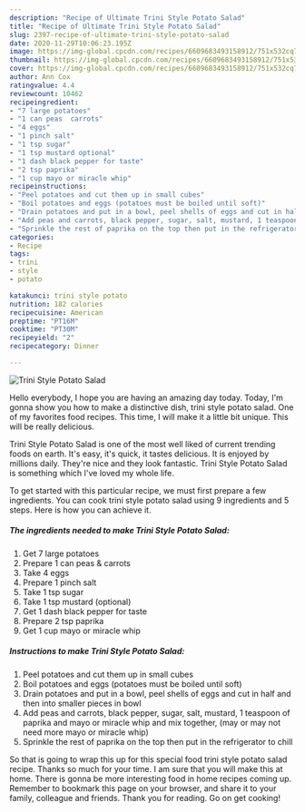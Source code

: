 ```yaml
---
description: "Recipe of Ultimate Trini Style Potato Salad"
title: "Recipe of Ultimate Trini Style Potato Salad"
slug: 2397-recipe-of-ultimate-trini-style-potato-salad
date: 2020-11-29T10:06:23.195Z
image: https://img-global.cpcdn.com/recipes/6609683493158912/751x532cq70/trini-style-potato-salad-recipe-main-photo.jpg
thumbnail: https://img-global.cpcdn.com/recipes/6609683493158912/751x532cq70/trini-style-potato-salad-recipe-main-photo.jpg
cover: https://img-global.cpcdn.com/recipes/6609683493158912/751x532cq70/trini-style-potato-salad-recipe-main-photo.jpg
author: Ann Cox
ratingvalue: 4.4
reviewcount: 10462
recipeingredient:
- "7 large potatoes"
- "1 can peas  carrots"
- "4 eggs"
- "1 pinch salt"
- "1 tsp sugar"
- "1 tsp mustard optional"
- "1 dash black pepper for taste"
- "2 tsp paprika"
- "1 cup mayo or miracle whip"
recipeinstructions:
- "Peel potatoes and cut them up in small cubes"
- "Boil potatoes and eggs (potatoes must be boiled until soft)"
- "Drain potatoes and put in a bowl, peel shells of eggs and cut in half and then into smaller pieces in bowl"
- "Add peas and carrots, black pepper, sugar, salt, mustard, 1 teaspoon of paprika and mayo or miracle whip and mix together, (may or may not need more mayo or miracle whip)"
- "Sprinkle the rest of paprika on the top then put in the refrigerator to chill"
categories:
- Recipe
tags:
- trini
- style
- potato

katakunci: trini style potato 
nutrition: 182 calories
recipecuisine: American
preptime: "PT16M"
cooktime: "PT30M"
recipeyield: "2"
recipecategory: Dinner

---
```



![Trini Style Potato Salad](https://img-global.cpcdn.com/recipes/6609683493158912/751x532cq70/trini-style-potato-salad-recipe-main-photo.jpg)

Hello everybody, I hope you are having an amazing day today. Today, I'm gonna show you how to make a distinctive dish, trini style potato salad. One of my favorites food recipes. This time, I will make it a little bit unique. This will be really delicious.



Trini Style Potato Salad is one of the most well liked of current trending foods on earth. It's easy, it's quick, it tastes delicious. It is enjoyed by millions daily. They're nice and they look fantastic. Trini Style Potato Salad is something which I've loved my whole life.


To get started with this particular recipe, we must first prepare a few ingredients. You can cook trini style potato salad using 9 ingredients and 5 steps. Here is how you can achieve it.

<!--inarticleads1-->

##### The ingredients needed to make Trini Style Potato Salad:

1. Get 7 large potatoes
1. Prepare 1 can peas &amp; carrots
1. Take 4 eggs
1. Prepare 1 pinch salt
1. Take 1 tsp sugar
1. Take 1 tsp mustard (optional)
1. Get 1 dash black pepper for taste
1. Prepare 2 tsp paprika
1. Get 1 cup mayo or miracle whip




<!--inarticleads2-->

##### Instructions to make Trini Style Potato Salad:

1. Peel potatoes and cut them up in small cubes
1. Boil potatoes and eggs (potatoes must be boiled until soft)
1. Drain potatoes and put in a bowl, peel shells of eggs and cut in half and then into smaller pieces in bowl
1. Add peas and carrots, black pepper, sugar, salt, mustard, 1 teaspoon of paprika and mayo or miracle whip and mix together, (may or may not need more mayo or miracle whip)
1. Sprinkle the rest of paprika on the top then put in the refrigerator to chill




So that is going to wrap this up for this special food trini style potato salad recipe. Thanks so much for your time. I am sure that you will make this at home. There is gonna be more interesting food in home recipes coming up. Remember to bookmark this page on your browser, and share it to your family, colleague and friends. Thank you for reading. Go on get cooking!
